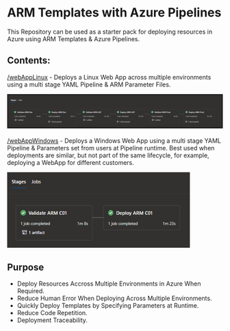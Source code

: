 # ARM Templates with Azure Pipelines 
This Repository can be used as a starter pack for deploying resources in Azure using ARM Templates & Azure Pipelines.

## Contents: 
[/webAppLinux](https://github.com/jfe7/azure-pipelines-arm/tree/main/webAppLinux/) - Deploys a Linux Web App across multiple environments using a multi stage YAML Pipeline & ARM Parameter Files. 

![alt text](misc/images/arm-multi-stage-env.png)
<br />
<br />
[/webAppWindows](https://github.com/jfe7/azure-pipelines-arm/tree/main/webAppWindows/) - Deploys a Windows Web App using a multi stage YAML Pipeline & Parameters set from users at  Pipeline runtime. Best used when deployments are similar, but not part of the same lifecycle, for example, deploying a WebApp for different customers.

![alt text](misc/images/arm-multi-stage.png)


## Purpose
- Deploy Resources Accross Multiple Environments in Azure When Required.
- Reduce Human Error When Deploying Across Multiple Environments.
- Quickly Deploy Templates by Specifying Parameters at Runtime.
- Reduce Code Repetition.
- Deployment Traceability.

